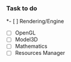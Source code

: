 ### Task to do
*- [ ] Rendering/Engine
   - [ ] OpenGL
   - [ ] Model3D
   - [ ] Mathematics
   - [ ] Resources Manager